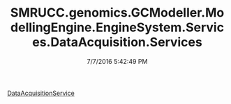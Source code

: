 ﻿---
title: SMRUCC.genomics.GCModeller.ModellingEngine.EngineSystem.Services.DataAcquisition.Services
date: 7/7/2016 5:42:49 PM
---

[DataAcquisitionService](T-SMRUCC.genomics.GCModeller.ModellingEngine.EngineSystem.Services.DataAcquisition.Services.DataAcquisitionService.html)
